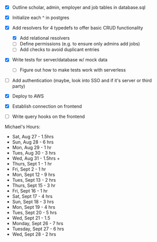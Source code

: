 - [X] Outline scholar, admin, employer and job tables in database.sql
- [X] Initialize each ^ in postgres
- [X] Add resolvers for 4 typedefs to offer basic CRUD functionality
    - [X] Add relational resolvers
    - [ ] Define permissions (e.g. to ensure only admins add jobs)
    - [ ] Add checks to avoid duplicant entries
- [X] Write tests for server/database w/ mock data
    - [ ] Figure out how to make tests work with serverless
- [ ] Add authentication (maybe, look into SSO and if it's server or third party)
- [X] Deploy to AWS
- [X] Establish connection on frontend
- [ ] Write query hooks on the frontend


Michael's Hours:
- Sat, Aug 27 - 1.5hrs
- Sun, Aug 28 - 6 hrs
- Mon, Aug 29 - 1 hr
- Tues, Aug 30 - 3 hrs
- Wed, Aug 31 - 1.5hrs + 
- Thurs, Sept 1 - 1 hr
- Fri, Sept 2 - 1 hr
- Mon, Sept 12 - 9 hrs
- Tues, Sept 13 - 2 hrs
- Thurs, Sept 15 - 3 hr
- Fri, Sept 16 - 1 hr
- Sat, Sept 17 - 4 hrs
- Sun, Sept 18 - 3 hrs
- Mon, Sept 19 - 4 hrs
- Tues, Sept 20 - 5 hrs
- Wed, Sept 21 - 1.5
- Monday, Sept 26 - 7 hrs
- Tuesday, Sept 27 - 6 hrs
- Wed, Sept 28 - 2 hrs